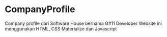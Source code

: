 # CompanyProfile
Company profile dari Software House bernama G#11 Developer
Website ini menggunakan HTML, CSS Materialize dan Javascript

